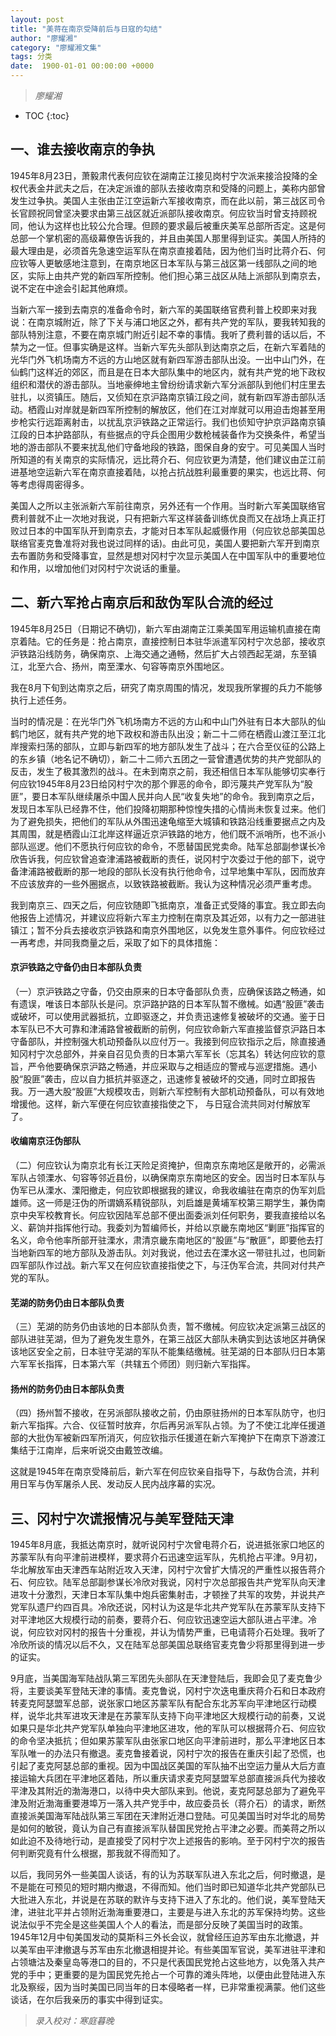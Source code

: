 ```yaml
---
layout: post
title: "美蒋在南京受降前后与日寇的勾结"
author: "廖耀湘"
category: "廖耀湘文集"
tags: 分类
date:  1900-01-01 00:00:00 +0000
---
```

> *廖耀湘*

* TOC
{:toc}

## 一、谁去接收南京的争执
1945年8月23日，萧毅肃代表何应钦在湖南芷江接见岗村宁次派来接洽投降的全权代表金井武夫之后，在决定派谁的部队去接收南京和受降的问题上，美称内部曾发生过争执。美国人主张由芷江空运新六军接收南京，而在此以前，第三战区司令长官顾祝同曾坚决要求由第三战区就近派部队接收南京。何应钦当时曾支持顾祝同，他认为这样也比较公允合理。但顾的要求最后被重庆美军总部所否定。这是何总部一个掌机密的高级幕僚告诉我的，并且由美国人那里得到证实。美国人所持的最大理由是，必须首先急速空运军队在南京直接着陆，因为他们当时比蒋介石、何应钦等人更敏感地注意到，在南京地区日本军队与第三战区第一线部队之间的地区，实际上由共产党的新四军所控制。他们担心第三战区从陆上派部队到南京去，说不定在中途会引起其他麻烦。

当新六军一接到去南京的准备命令时，新六军的美国联络官费利普上校即来对我说：在南京城附近，除了下关与浦口地区之外，都有共产党的军队，要我转知我的部队特別注意，不要在南京城门附近引起不幸的事情。我听了费利普的话以后，不禁为之一怔。但事实确是这样。当新六军先头部队到达南京之后，在新六军着陆的光华门外飞机场南方不远的方山地区就有新四军游击部队出没。一出中山门外，在仙鹤门这样近的郊区，而且是在日本大部队集中的地区内，就有共产党的地下政权组织和潜伏的游击部队。当地豪绅地主曾纷纷请求新六军分派部队到他们村庄里去驻扎，以资镇压。随后，又侦知在京沪路南京镇江段之间，就有新四军游击部队活动。栖霞山对岸就是新四军所控制的解放区，他们在江对岸就可以用迫击炮甚至用步枪实行远距离射击，以扰乱京沪铁路之正常运行。我们也侦知守护京沪路南京镇江段的日本护路部队，有些据点的守兵企图用少数枪械装备作为交换条件，希望当地的游击部队不要来扰乱他们守备地段的铁路，图保自身的安宁。可见美国人当时所知道的有关南京的实际情况，远比蒋介石、何应钦更为清楚，他们建议由芷江前进基地空运新六军在南京直接着陆，以抢占抗战胜利最重要的果实，也远比蒋、何等考虑得周密得多。

美国人之所以主张派新六军前往南京，另外还有一个作用。当时新六军美国联络官费利普就不止一次地对我说，只有把新六军这样装备训练优良而又在战场上真正打败过日本的中国军队开到南京去，才能对日本军队起威慑作用（何应钦总部美国总联络官麦克鲁准将对我也说过同样的话)。由此可见，美国人要把新六军开到南京去布置防务和受降事宜，显然是想对冈村宁次显示美国人在中国军队中的重要地位和作用，以增加他们对冈村宁次说话的重量。

## 二、新六军抢占南京后和敌伪军队合流的经过

1945年8月25日（日期记不确切)，新六军由湖南芷江乘美国军用运输机直接在南京着陆。它的任务是：抢占南京，直接控制日本驻华派遣军冈村宁次总部，接收京沪铁路沿线防务，确保南京、上海交通之通畅，然后扩大占领西起芜湖，东至镇江，北至六合、扬州，南至溧水、句容等南京外围地区。

我在8月下旬到达南京之后，研究了南京周围的情况，发现我所掌握的兵力不能够执行上述任务。

当时的情况是：在光华门外飞机场南方不远的方山和中山门外驻有日本大部队的仙鹤门地区，就有共产党的地下政权和游击队出没；新二十二师在栖霞山渡江至江北岸搜索扫荡的部队，立即与新四军的地方部队发生了战斗；在六合至仪征的公路上的东乡镇（地名记不确切），新二十二师六五团之一营曾遭遇优势的共产党部队的反击，发生了极其激烈的战斗。在未到南京之前，我还相信日本军队能够切实奉行何应钦1945年8月23日给冈村宁次的那个罪恶的命令，即污蔑共产党军队为“股匪”，要日本军队继续屠杀中国人民并向人民“收复失地”的命令。我到南京之后，发现日本军队已经靠不住，他们投降初期那种惊惶失措的心情尚未恢复过来。他们为了避免损失，把他们的军队从外围迅速龟缩至大城镇和铁路沿线重要据点之内及其周围，就是栖霞山江北岸这样逼近京沪铁路的地方，他们既不派哨所，也不派小部队巡逻。他们不愿执行何应钦的命令，不愿替国民党卖命。陆军总部副参谋长冷欣告诉我，何应钦曾追查津浦路被截断的责任，说冈村宁次委过于他的部下，说守备津浦路被截断的那一地段的部队长没有执行他命令，过早地集中军队，因而放弃不应该放弃的一些外圈据点，以致铁路被截断。我认为这种情况必须严重考虑。

我到南京三、四天之后，何应钦随即飞抵南京，准备正式受降的事宜。我立即去向他报告上述情况，并建议应将新六军主力控制在南京及其近郊，以有力之一部进驻镇江；暂不分兵去接收京沪铁路和南京外围地区，以免发生意外事件。何应钦经过一再考虑，并同我商量之后，采取了如下的具体措施：

#### 京沪铁路之守备仍由日本部队负责
（一）京沪铁路之守备，仍交由原来的日本守备部队负责，应确保该路之畅通，如有遗误，唯该日本部队长是问。京沪路护路的日本军队暂不缴械。如遇“股匪”袭击或破坏，可以使用武器抵抗，立即驱逐之，并负责迅速修复被破坏的交通。鉴于日本军队已不大可靠和津浦路曾被截断的前例，何应钦命新六军直接监督京沪路日本守备部队，并控制强大机动预备队以应付万一。我接到何应钦指示之后，除直接通知冈村宁次总部外，并亲自召见负责的日本第六军军长（忘其名）转达何应钦的意旨，严令他要确保京沪路之畅通，并应采取与之相适应的警戒与巡逻措施。遇小股“股匪”袭击，应以自力抵抗并驱逐之，迅速修复被破坏的交通，同时立即报告我。万一遇大股“股匪”大规模攻击，则新六军控制有大部机动预备队，可以有效地增援他。这样，新六军便在何应钦直接指使之下， 与日寇合流共同对付解放军了。

#### 收编南京汪伪部队
（二）何应钦认为南京北有长江天险足资掩护，但南京东南地区是敞开的，必需派军队占领溧水、句容等邻近县份，以确保南京东南地区的安全。因当时日本军队与伪军已从溧水、溧阳撤走，何应钦即根据我的建议，命我收编驻在南京的伪军刘启雄师。这一师是汪伪的所谓嫡系精锐部队，刘启雄是黄埔军校第三期学生，兼伪南京中央军校教育长。何应钦因陆军总部不便出面委派刘任何职务，要我直接给以名义、薪饷并指挥他行动。我委刘为暂编师长，并给以京畿东南地区“剿匪”指挥官的名义，命令他率所部开驻溧水，肃清京畿东南地区的“股匪”与“散匪”，即要他去打当地新四军的地方部队及游击队。刘对我说，他过去在溧水这一带驻扎过，也同新四军部队作过战。新六军又在何应钦直接指使之下，与汪伪军合流，共同对付共产党的军队。

#### 芜湖的防务仍由日本部队负责
（三）芜湖的防务仍由该地的日本部队负责，暂不缴械。何应钦决定派第三战区的部队进驻芜湖，但为了避免发生意外，在第三战区大部队未确实到达该地区并确保该地区安全之前，日本驻守芜湖的军队不能集结缴械。驻芜湖的日本部队归日本第六军军长指挥，日本第六军（共辖五个师团）则归新六军指挥。

#### 扬州的防务仍由日本部队负责
（四）扬州暂不接收，在另派部队接收之前，仍由原驻扬州的日本军队防守，也归新六军指挥。六合、仪征暂时放弃，尔后再另派军队占领。为了不使江北岸任援道部的大批伪军被新四军所消灭，何应钦指示任援道在新六军掩护下在南京下游渡江集结于江南岸，后来听说交由戴笠改编。

这就是1945年在南京受降前后，新六军在何应钦亲自指导下，与敌伪合流，并利用日军与伪军屠杀人民、发动反人民内战序幕的实况。

## 三、冈村宁次谎报情况与美军登陆天津

1945年8月底，我抵达南京时，就听说冈村宁次曾电蒋介石，说进抵张家口地区的苏蒙军队有向平津前进模样，要求蒋介石迅速空运军队，先机抢占平津。9月初，华北解放军由天津西车站附近攻入天津，冈村宁次曾扩大情况的严重性以报告蒋介石、何应钦。陆军总部副参谋长冷欣对我说，冈村宁次总部报告共产党军队向天津进攻十分激烈，天津日本军队集中炮兵密集射击，才顿挫了共军的攻势，并说共产党军队遗尸约四百具。冷欣还说，冈村认为这是华北共产党军队在苏蒙军队支持下对平津地区大规模行动的前奏，要蒋介石、何应钦迅速空运大部队进占平津。冷说，何应钦对冈村的报告十分重视，并认为情势严重，已电请蒋介石处理。我听了冷欣所谈的情况以后不久，又在陆军总部美国总联络官麦克鲁少将那里得到进一步的证实。

9月底，当美国海军陆战队第三军团先头部队在天津登陆后，我即会见了麦克鲁少将，主要谈美军登陆天津的事情。麦克鲁说，冈村宁次迭电重庆蒋介石和日本政府转麦克阿瑟盟军总部，说张家口地区苏蒙军队有配合东北苏军向平津地区行动模样，说华北共军进攻天津是在苏蒙军队支持下向平津地区大规模行动的前奏，又说如果只是华北共产党军队单独向平津地区进攻，他的军队可以根据蒋介石、何应钦的命令坚决抵抗；但如果苏蒙军队由张家口地区向平津前进时，那么平津地区日本军队唯一的办法只有撤退。麦克鲁接着说，冈村宁次的报告在重庆引起了恐慌，也引起了麦克阿瑟总部的重视。因为中国战区美国的军队抽不出空运力量从大后方直接运输大兵团在平津地区着陆，所以重庆请求麦克阿瑟盟军总部直接派兵代为接收平津及其附近的渤海港口，以待中央大部队来到。他说，麦克阿瑟总部为了避免平津及附近渤海重要港埠万一落入共产党手中，故应委员长（蒋介石）的请求，断然直接派美国海军陆战队第三军团在天津附近港口登陆。可见美国当时对华北的局势是如何的敏锐，竟认为自己有直接派军队替国民党抢占平津之必要。而美蒋之所以如此迫不及待地行动，是直接受了冈村宁次上述报告的影响。至于冈村宁次的报告何判断究竟有什么根据，那我就不得而知了。

以后，我同另外一些美国人谈话，有的认为苏联军队进入东北之后，何时撤退，是不是能在可预见的短时期内撤退，不得而知。他们当时即已知道华北共产党部队已大批进入东北，并说是在苏联的默许与支持下进入了东北的。他们说，美军登陆天津，进驻北平并占领附近渤海重要港口，主要是与进入东北的苏军保持均势。这些说法似乎不完全是这些美国人个人的看法，而是部分反映了美国当时的政策。1945年12月中旬美国发动的莫斯科三外长会议，就曾经压迫苏军由东北撤退，并以美军由平津撤退与苏军由东北撤退相提并论。有些美国军官说，美军进驻平津和占领塘沽及秦皇岛等港口的目的，不只是代表国民党抢占这些地方，以免落入共产党的手中；更重要的是为国民党先抢占一个可靠的滩头阵地，以便由此登陆进入东北及察绥，因为当时美国已同当年的日本侵略者一样，已非常重视满蒙。他们这些谈话，在尔后我亲历的事实中得到证实。

> *录入校对：寒庭暮晚*
